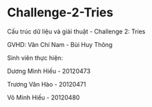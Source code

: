# Challenge-2-Tries
Cấu trúc dữ liệu và giải thuật - Challenge 2: Tries

GVHD: Văn Chí Nam - Bùi Huy Thông

Sinh viên thực hiện:

Dương Minh Hiếu - 20120473

Trương Văn Hào - 20120471

Võ Minh Hiếu - 20120480
